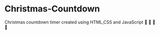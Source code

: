 # Christmas-Countdown
Christmas countdown timer created using HTML,CSS and JavaScript :santa: :santa: :santa: :santa:

